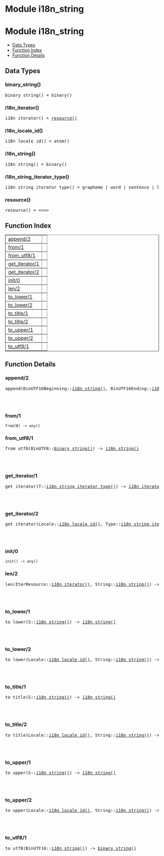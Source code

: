 Module i18n_string
==================


<h1>Module i18n_string</h1>

* [Data Types](#types)
* [Function Index](#index)
* [Function Details](#functions)







<h2><a name="types">Data Types</a></h2>





<h3 class="typedecl"><a name="type-binary_string">binary_string()</a></h3>




<pre>binary_string() = binary()</pre>



<h3 class="typedecl"><a name="type-i18n_iterator">i18n_iterator()</a></h3>




<pre>i18n_iterator() = <a href="#type-resource">resource()</a></pre>



<h3 class="typedecl"><a name="type-i18n_locale_id">i18n_locale_id()</a></h3>




<pre>i18n_locale_id() = atom()</pre>



<h3 class="typedecl"><a name="type-i18n_string">i18n_string()</a></h3>




<pre>i18n_string() = binary()</pre>



<h3 class="typedecl"><a name="type-i18n_string_iterator_type">i18n_string_iterator_type()</a></h3>




<pre>i18n_string_iterator_type() = grapheme | word | sentence | line</pre>



<h3 class="typedecl"><a name="type-resource">resource()</a></h3>




<pre>resource() = <<>></pre>


<h2><a name="index">Function Index</a></h2>



<table width="100%" border="1" cellspacing="0" cellpadding="2" summary="function index"><tr><td valign="top"><a href="#append-2">append/2</a></td><td></td></tr><tr><td valign="top"><a href="#from-1">from/1</a></td><td></td></tr><tr><td valign="top"><a href="#from_utf8-1">from_utf8/1</a></td><td></td></tr><tr><td valign="top"><a href="#get_iterator-1">get_iterator/1</a></td><td></td></tr><tr><td valign="top"><a href="#get_iterator-2">get_iterator/2</a></td><td></td></tr><tr><td valign="top"><a href="#init-0">init/0</a></td><td></td></tr><tr><td valign="top"><a href="#len-2">len/2</a></td><td></td></tr><tr><td valign="top"><a href="#to_lower-1">to_lower/1</a></td><td></td></tr><tr><td valign="top"><a href="#to_lower-2">to_lower/2</a></td><td></td></tr><tr><td valign="top"><a href="#to_title-1">to_title/1</a></td><td></td></tr><tr><td valign="top"><a href="#to_title-2">to_title/2</a></td><td></td></tr><tr><td valign="top"><a href="#to_upper-1">to_upper/1</a></td><td></td></tr><tr><td valign="top"><a href="#to_upper-2">to_upper/2</a></td><td></td></tr><tr><td valign="top"><a href="#to_utf8-1">to_utf8/1</a></td><td></td></tr></table>




<h2><a name="functions">Function Details</a></h2>


<a name="append-2"></a>

<h3>append/2</h3>





<pre>append(BinUTF16Beginning::<a href="#type-i18n_string">i18n_string()</a>, BinUTF16Ending::<a href="#type-i18n_string">i18n_string()</a>) -> <a href="#type-i18n_string">i18n_string()</a></pre>
<br></br>


<a name="from-1"></a>

<h3>from/1</h3>





`from(B) -> any()`

<a name="from_utf8-1"></a>

<h3>from_utf8/1</h3>





<pre>from_utf8(BinUTF8::<a href="#type-binary_string">binary_string()</a>) -> <a href="#type-i18n_string">i18n_string()</a></pre>
<br></br>


<a name="get_iterator-1"></a>

<h3>get_iterator/1</h3>





<pre>get_iterator(T::<a href="#type-i18n_string_iterator_type">i18n_string_iterator_type()</a>) -> <a href="#type-i18n_iterator">i18n_iterator()</a></pre>
<br></br>


<a name="get_iterator-2"></a>

<h3>get_iterator/2</h3>





<pre>get_iterator(Locale::<a href="#type-i18n_locale_id">i18n_locale_id()</a>, Type::<a href="#type-i18n_string_iterator_type">i18n_string_iterator_type()</a>) -> <a href="#type-i18n_iterator">i18n_iterator()</a></pre>
<br></br>


<a name="init-0"></a>

<h3>init/0</h3>





`init() -> any()`

<a name="len-2"></a>

<h3>len/2</h3>





<pre>len(IterResource::<a href="#type-i18n_iterator">i18n_iterator()</a>, String::<a href="#type-i18n_string">i18n_string()</a>) -> non_neg_integer()</pre>
<br></br>


<a name="to_lower-1"></a>

<h3>to_lower/1</h3>





<pre>to_lower(S::<a href="#type-i18n_string">i18n_string()</a>) -> <a href="#type-i18n_string">i18n_string()</a></pre>
<br></br>


<a name="to_lower-2"></a>

<h3>to_lower/2</h3>





<pre>to_lower(Locale::<a href="#type-i18n_locale_id">i18n_locale_id()</a>, String::<a href="#type-i18n_string">i18n_string()</a>) -> <a href="#type-i18n_string">i18n_string()</a></pre>
<br></br>


<a name="to_title-1"></a>

<h3>to_title/1</h3>





<pre>to_title(S::<a href="#type-i18n_string">i18n_string()</a>) -> <a href="#type-i18n_string">i18n_string()</a></pre>
<br></br>


<a name="to_title-2"></a>

<h3>to_title/2</h3>





<pre>to_title(Locale::<a href="#type-i18n_locale_id">i18n_locale_id()</a>, String::<a href="#type-i18n_string">i18n_string()</a>) -> <a href="#type-i18n_string">i18n_string()</a></pre>
<br></br>


<a name="to_upper-1"></a>

<h3>to_upper/1</h3>





<pre>to_upper(S::<a href="#type-i18n_string">i18n_string()</a>) -> <a href="#type-i18n_string">i18n_string()</a></pre>
<br></br>


<a name="to_upper-2"></a>

<h3>to_upper/2</h3>





<pre>to_upper(Locale::<a href="#type-i18n_locale_id">i18n_locale_id()</a>, String::<a href="#type-i18n_string">i18n_string()</a>) -> <a href="#type-i18n_string">i18n_string()</a></pre>
<br></br>


<a name="to_utf8-1"></a>

<h3>to_utf8/1</h3>





<pre>to_utf8(BinUTF16::<a href="#type-i18n_string">i18n_string()</a>) -> <a href="#type-binary_string">binary_string()</a></pre>
<br></br>


